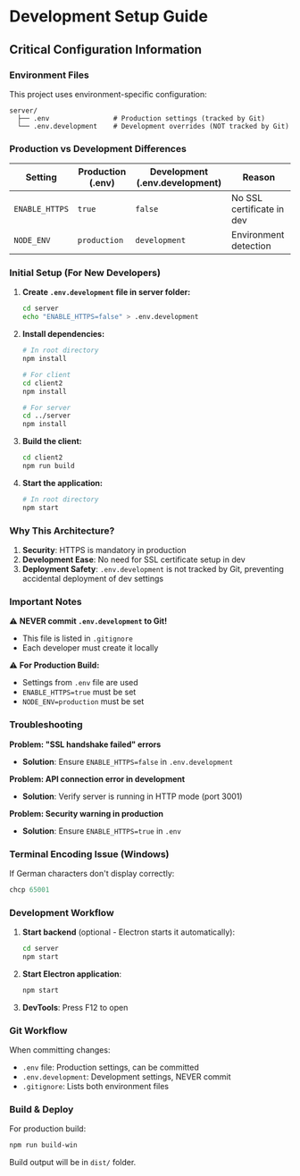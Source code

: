 # Development Setup Guide

## Critical Configuration Information

### Environment Files

This project uses environment-specific configuration:

```
server/
  ├── .env                # Production settings (tracked by Git)
  └── .env.development    # Development overrides (NOT tracked by Git)
```

### Production vs Development Differences

| Setting | Production (.env) | Development (.env.development) | Reason |
|---------|-------------------|-------------------------------|---------|
| `ENABLE_HTTPS` | `true` | `false` | No SSL certificate in dev |
| `NODE_ENV` | `production` | `development` | Environment detection |

### Initial Setup (For New Developers)

1. **Create `.env.development` file in server folder:**
   ```bash
   cd server
   echo "ENABLE_HTTPS=false" > .env.development
   ```

2. **Install dependencies:**
   ```bash
   # In root directory
   npm install

   # For client
   cd client2
   npm install

   # For server
   cd ../server
   npm install
   ```

3. **Build the client:**
   ```bash
   cd client2
   npm run build
   ```

4. **Start the application:**
   ```bash
   # In root directory
   npm start
   ```

### Why This Architecture?

1. **Security**: HTTPS is mandatory in production
2. **Development Ease**: No need for SSL certificate setup in dev
3. **Deployment Safety**: `.env.development` is not tracked by Git, preventing accidental deployment of dev settings

### Important Notes

⚠️ **NEVER commit `.env.development` to Git!**
- This file is listed in `.gitignore`
- Each developer must create it locally

⚠️ **For Production Build:**
- Settings from `.env` file are used
- `ENABLE_HTTPS=true` must be set
- `NODE_ENV=production` must be set

### Troubleshooting

**Problem: "SSL handshake failed" errors**
- **Solution**: Ensure `ENABLE_HTTPS=false` in `.env.development`

**Problem: API connection error in development**
- **Solution**: Verify server is running in HTTP mode (port 3001)

**Problem: Security warning in production**
- **Solution**: Ensure `ENABLE_HTTPS=true` in `.env`

### Terminal Encoding Issue (Windows)

If German characters don't display correctly:
```powershell
chcp 65001
```

### Development Workflow

1. **Start backend** (optional - Electron starts it automatically):
   ```bash
   cd server
   npm start
   ```

2. **Start Electron application**:
   ```bash
   npm start
   ```

3. **DevTools**: Press F12 to open

### Git Workflow

When committing changes:
- `.env` file: Production settings, can be committed
- `.env.development`: Development settings, NEVER commit
- `.gitignore`: Lists both environment files

### Build & Deploy

For production build:
```bash
npm run build-win
```

Build output will be in `dist/` folder.